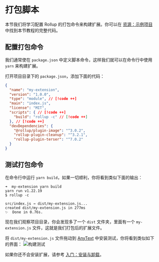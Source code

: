 # 打包脚本
本节我们将学习配置 Rollup 的打包命令来构建扩展。你可以在 [资源：示例项目](/resources/examples) 中找到本节教程的完整代码。

## 配置打包命令
我们通常使在 `package.json` 中定义脚本命令，这样我们就可以在命令行中使用 `yarn` 来构建扩展。

打开项目目录下的 `package.json`，添加下面的代码：
```json
{
  "name": "my-extension",
  "version": "1.0.0",
  "type": "module", // [!code ++]
  "main": "index.js",
  "license": "MIT",
  "scripts": { // [!code ++]
    "build": "rollup -c" // [!code ++]
  }, // [!code ++]
  "devDependencies": {
    "@rollup/plugin-image": "^3.0.2",
    "rollup-plugin-cleanup": "^3.2.1",
    "rollup-plugin-terser": "^7.0.2"
  }
}
```

## 测试打包命令
在命令行中运行 `yarn build`，如果一切顺利，你将看到类似下面的输出：
```
➜  my-extension yarn build
yarn run v1.22.19
$ rollup -c

src/index.js → dist/my-extension.js...
created dist/my-extension.js in 277ms
✨  Done in 0.76s.
```

现在我们观察项目目录，你会发现多了一个 `dist` 文件夹，里面有一个 `my-extension.js` 文件，这就是我们打包后的扩展文件。

将 `dist/my-extension.js` 文件拖动到 [AnyText](https:/anytext.cn) 中安装测试，你将看到类似如下的界面：
![构建测试](/build-test.png)

如果你还不会安装扩展，请参考 [入门：安装与卸载](/manual/install-and-uninstall)。
